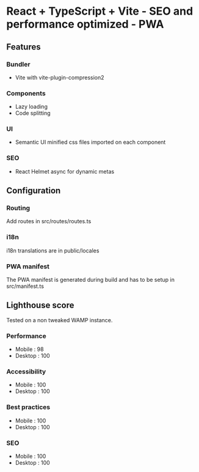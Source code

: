 # React + TypeScript + Vite - SEO and performance optimized - PWA

## Features

### Bundler

- Vite with vite-plugin-compression2

### Components

- Lazy loading
- Code splitting

### UI

- Semantic UI minified css files imported on each component

### SEO

- React Helmet async for dynamic metas

## Configuration

### Routing

Add routes in src/routes/routes.ts

### i18n

i18n translations are in public/locales

### PWA manifest

The PWA manifest is generated during build and has to be setup in src/manifest.ts

## Lighthouse score

Tested on a non tweaked WAMP instance.

### Performance

- Mobile : 98
- Desktop : 100

### Accessibility

- Mobile : 100
- Desktop : 100

### Best practices

- Mobile : 100
- Desktop : 100

### SEO

- Mobile : 100
- Desktop : 100
